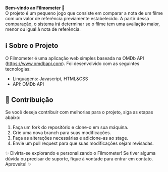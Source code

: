 <b>Bem-vindo ao Filmometer 🎥</b> <br>
O projeto é um pequeno jogo que consiste em comparar a nota de um filme com um valor de referência previamente estabelecido. A partir dessa comparação, o sistema irá determinar se o filme tem uma avaliação maior, menor ou igual à nota de referência.

## ℹ️ Sobre o Projeto
O Filmometer é uma aplicação web simples baseada na OMDb API (https://www.omdbapi.com). Foi desenvolvido com as seguintes tecnologias:
<ul>
  <li>Linguagens: Javascript, HTML&CSS</li>
  <li>API: OMDb API</li>
</ul>

## 📝 Contribuição
Se você deseja contribuir com melhorias para o projeto, siga as etapas abaixo:
<ol>
  <li>Faça um fork do repositório e clone-o em sua máquina.</li>
  <li>Crie uma nova branch para suas modificações.</li>
  <li>Faça as alterações necessárias e adicione-as ao stage.</li>
  <li>Envie um pull request para que suas modificações sejam revisadas.</li>
</ol>

✨ Divirta-se explorando e personalizando o Filmometer! Se tiver alguma dúvida ou precisar de suporte, fique à vontade para entrar em contato. Aproveite! ✨
